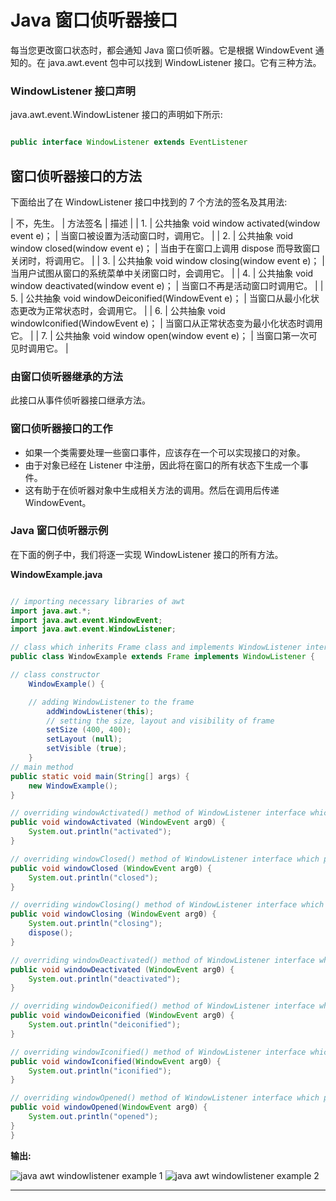 # Java 窗口侦听器接口



每当您更改窗口状态时，都会通知 Java 窗口侦听器。它是根据 WindowEvent 通知的。在 java.awt.event 包中可以找到 WindowListener 接口。它有三种方法。

### WindowListener 接口声明

java.awt.event.WindowListener 接口的声明如下所示:

```java

public interface WindowListener extends EventListener

```

## 窗口侦听器接口的方法

下面给出了在 WindowListener 接口中找到的 7 个方法的签名及其用法:

| 不，先生。 | 方法签名 | 描述 |
| 1. | 公共抽象 void window activated(window event e)； | 当窗口被设置为活动窗口时，调用它。 |
| 2. | 公共抽象 void window closed(window event e)； | 当由于在窗口上调用 dispose 而导致窗口关闭时，将调用它。 |
| 3. | 公共抽象 void window closing(window event e)； | 当用户试图从窗口的系统菜单中关闭窗口时，会调用它。 |
| 4. | 公共抽象 void window deactivated(window event e)； | 当窗口不再是活动窗口时调用它。 |
| 5. | 公共抽象 void windowDeiconified(WindowEvent e)； | 当窗口从最小化状态更改为正常状态时，会调用它。 |
| 6. | 公共抽象 void windowIconified(WindowEvent e)； | 当窗口从正常状态变为最小化状态时调用它。 |
| 7. | 公共抽象 void window open(window event e)； | 当窗口第一次可见时调用它。 |

### 由窗口侦听器继承的方法

此接口从事件侦听器接口继承方法。

### 窗口侦听器接口的工作

*   如果一个类需要处理一些窗口事件，应该存在一个可以实现接口的对象。
*   由于对象已经在 Listener 中注册，因此将在窗口的所有状态下生成一个事件。
*   这有助于在侦听器对象中生成相关方法的调用。然后在调用后传递 WindowEvent。

### Java 窗口侦听器示例

在下面的例子中，我们将逐一实现 WindowListener 接口的所有方法。

**WindowExample.java**

```java

// importing necessary libraries of awt
import java.awt.*;  
import java.awt.event.WindowEvent;  
import java.awt.event.WindowListener; 

// class which inherits Frame class and implements WindowListener interface 
public class WindowExample extends Frame implements WindowListener {  

// class constructor
    WindowExample() { 

    // adding WindowListener to the frame 
        addWindowListener(this); 
        // setting the size, layout and visibility of frame      
        setSize (400, 400);  
        setLayout (null);  
        setVisible (true);  
    } 
// main method
public static void main(String[] args) {  
    new WindowExample();  
}  

// overriding windowActivated() method of WindowListener interface which prints the given string when window is set to be active
public void windowActivated (WindowEvent arg0) {  
    System.out.println("activated");  
}  

// overriding windowClosed() method of WindowListener interface which prints the given string when window is closed
public void windowClosed (WindowEvent arg0) {  
    System.out.println("closed");  
}  

// overriding windowClosing() method of WindowListener interface which prints the given string when we attempt to close window from system menu
public void windowClosing (WindowEvent arg0) {  
    System.out.println("closing");  
    dispose();  
}  

// overriding windowDeactivated() method of WindowListener interface which prints the given string when window is not active
public void windowDeactivated (WindowEvent arg0) {  
    System.out.println("deactivated");  
}  

// overriding windowDeiconified() method of WindowListener interface which prints the given string when window is modified from minimized to normal state
public void windowDeiconified (WindowEvent arg0) {  
    System.out.println("deiconified");  
}  

// overriding windowIconified() method of WindowListener interface which prints the given string when window is modified from normal to minimized state
public void windowIconified(WindowEvent arg0) {  
    System.out.println("iconified");  
}  

// overriding windowOpened() method of WindowListener interface which prints the given string when window is first opened
public void windowOpened(WindowEvent arg0) {  
    System.out.println("opened");  
}  
}  

```

**输出:**

![java awt windowlistener example 1](../img/e28eef3f2d8d703b97b014237f4759cc.png)
![java awt windowlistener example 2](../img/3db429b34add9786727ce6024f619b59.png)

* * *